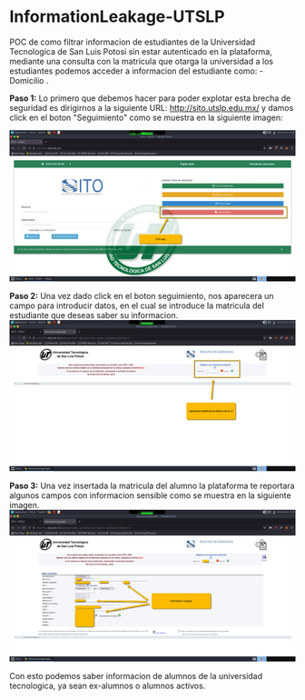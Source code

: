 # InformationLeakage-UTSLP
POC de como filtrar informacion de estudiantes de la Universidad Tecnologica de San Luis Potosi sin estar autenticado en la plataforma, mediante una consulta con la matricula que otarga la universidad a los estudiantes podemos acceder a informacion del estudiante como:
-Domicilio
.

**Paso 1:**
Lo primero que debemos hacer para poder explotar esta brecha de seguridad es dirigirnos a la siguiente URL: http://sito.utslp.edu.mx/ y damos click en el boton "Seguimiento" como se muestra en la siguiente imagen:

<img src="https://github.com/GuilleX69/InformationLeakage-UTSLP/blob/main/images/Discover1.png">

**Paso 2:**
Una vez dado click en el boton seguimiento, nos aparecera un campo para introducir datos, en el cual se introduce la matricula del estudiante que deseas saber su informacion.
<img src="https://github.com/GuilleX69/InformationLeakage-UTSLP/blob/main/images/Discover2.png">

**Paso 3:**
Una vez insertada la matricula del alumno la plataforma te reportara algunos campos con informacion sensible como se muestra en la siguiente imagen. 
<img src="https://github.com/GuilleX69/InformationLeakage-UTSLP/blob/main/images/Discover3.png">

Con esto podemos saber informacion de alumnos de la universidad tecnologica, ya sean ex-alumnos o alumnos activos.
